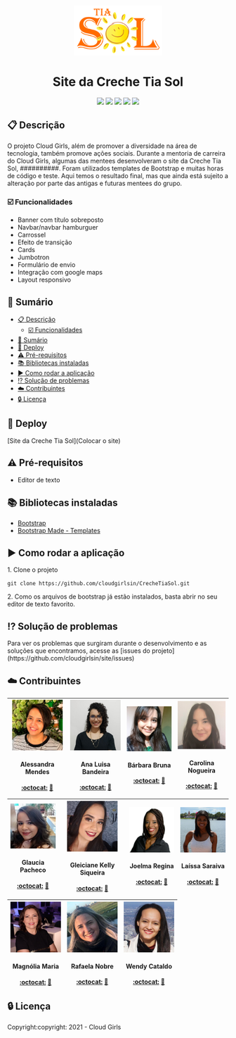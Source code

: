 <p align=center><img src="https://github.com/cloudgirlsin/CrecheTiaSol/blob/desenvolvedoras/assets/img/logo_tiasol.png" width=200 ></p>
<h1 align=center>Site da Creche Tia Sol</h1>

<p align=center><img src= "https://img.shields.io/static/v1?label=Status&message=Em desencolvimento&color=green&style=flat"> 
 <img src= "https://img.shields.io/static/v1?label=Linguagem&message=HTML%205&color=red&style=flat"> 
 <img src= "https://img.shields.io/static/v1?label=Linguagem&message=CSS%203&color=blue&style=flat"> 
 <img src= "https://img.shields.io/static/v1?label=Linguagem&message=JavaScript&color=yellow&style=flat&"> 
 <img src= "https://img.shields.io/static/v1?label=Biblioteca&message=Bootstrap&color=9cf&style=flat"></p>


## :clipboard: Descrição
<p>O projeto Cloud Girls, além de promover a diversidade na área de tecnologia, também promove ações sociais. Durante a mentoria de carreira do Cloud Girls, algumas das mentees desenvolveram o site da Creche Tia Sol, ##########. Foram utilizados templates de Bootstrap e muitas horas de código e teste. Aqui temos o resultado final, mas que ainda está sujeito a alteração por parte das antigas e futuras mentees do grupo.</p> 

### :ballot_box_with_check: Funcionalidades
- Banner com título sobreposto
- Navbar/navbar hamburguer
- Carrossel
- Efeito de transição
- Cards
- Jumbotron
- Formulário de envio
- Integração com google maps
- Layout responsivo

## :scroll: Sumário
- [:clipboard: Descrição](#clipboard-descrição)
  - [:ballot_box_with_check: Funcionalidades](#ballot_box_with_check-funcionalidades)
- [:scroll: Sumário](#scroll-sumário)
- [:rocket: Deploy](#rocket-deploy)
- [:warning: Pré-requisitos](#warning-pré-requisitos)
- [:books: Bibliotecas instaladas](#books-bibliotecas-instaladas)
- [:arrow_forward: Como rodar a aplicação](#arrow_forward-como-rodar-a-aplicação)
- [:interrobang: Solução de problemas](#interrobang-solução-de-problemas)
- [:cloud: Contribuintes](#cloud-contribuintes)
- [:lock: Licença](#lock-licença)

## :rocket: Deploy
[Site  da Creche Tia Sol](Colocar o site)

## :warning: Pré-requisitos
- Editor de texto

## :books: Bibliotecas instaladas
- [Bootstrap](https://getbootstrap.com/)
- [Bootstrap Made - Templates](https://bootstrapmade.com/)

## :arrow_forward: Como rodar a aplicação
<p>1. Clone o projeto </p>

```
git clone https://github.com/cloudgirlsin/CrecheTiaSol.git
```

<p>2. Como os arquivos de bootstrap já estão instalados, basta abrir no seu editor de texto favorito.</p>

## :interrobang: Solução de problemas
<p>Para ver os problemas que surgiram durante o desenvolvimento e as soluções que encontramos, acesse as [issues do projeto](https://github.com/cloudgirlsin/site/issues)</p>

## :cloud: Contribuintes

| <img src="https://github.com/cloudgirlsin/CrecheTiaSol/blob/main/assets/img/desenvolvedoras/alessandra.jpeg" width=115 ><h4>Alessandra Mendes </h4>[:octocat:](https://github.com/alessandraamendes) [:necktie:](https://www.linkedin.com/in/alessandraamendes/) | <img src="https://github.com/cloudgirlsin/CrecheTiaSol/blob/main/assets/img/desenvolvedoras/analu.jpeg" width=115 ><h4>Ana Luisa Bandeira </h4>[:octocat:](https://github.com/analuisabandeira) [:necktie:](https://www.linkedin.com/in/analubandeira/) | <img src="https://github.com/cloudgirlsin/CrecheTiaSol/blob/main/assets/img/desenvolvedoras/barbara.jpeg" width=115 ><h4>Bárbara Bruna</h4>[:octocat:](https://github.com/BarbaraBruna) [:necktie:](https://www.linkedin.com/in/barbaragelape/) | <img src="https://github.com/cloudgirlsin/CrecheTiaSol/blob/main/assets/img/desenvolvedoras/carolina.jpeg" width=115 ><h4>Carolina Nogueira</h4>[:octocat:](https://github.com/carolkomatuda) [:necktie:](https://www.linkedin.com/in/carolina-nogueira-komatuda-324ab9a0/) |
| :----------------------------------------------------------: | :----------------------------------------------------------: | :----------------------------------------------------------: | :----------------------------------------------------------: |

| <img src="https://github.com/cloudgirlsin/CrecheTiaSol/blob/main/assets/img/desenvolvedoras/glaucia.jpeg" width=115 ><h4>Glaucia Pacheco</h4>[:octocat:](https://github.com/glauciapacheco) [:necktie:](https://www.linkedin.com/in/glaucia-pacheco/) | <img src="https://github.com/cloudgirlsin/CrecheTiaSol/blob/main/assets/img/desenvolvedoras/gleiciane.jpeg" width=115 ><h4>Gleiciane Kelly Siqueira</h4>[:octocat:](https://github.com/GleicianeKelly) [:necktie:](https://www.linkedin.com/in/gleicianekelly/) | <img src="https://github.com/cloudgirlsin/CrecheTiaSol/blob/main/assets/img/desenvolvedoras/joelma.jpeg" width=115 ><h4>Joelma Regina</h4>[:octocat:](https://github.com/joelmaregina) [:necktie:](https://www.linkedin.com/in/joelmaregina/) | <img src="https://github.com/cloudgirlsin/CrecheTiaSol/blob/main/assets/img/desenvolvedoras/laissa.jpeg" width=115 ><h4>Laíssa Saraiva</h4>[:octocat:](https://github.com/LaissaSaraiva) [:necktie:](https://www.linkedin.com/in/laissasc/) |
| :----------------------------------------------------------: | :----------------------------------------------------------: | :----------------------------------------------------------: | :----------------------------------------------------------: |

| <img src="https://github.com/cloudgirlsin/CrecheTiaSol/blob/main/assets/img/desenvolvedoras/magnolia.jpeg" width=115 ><h4>Magnólia Maria</h4>[:octocat:](https://github.com/magnoliamedeiros) [:necktie:](https://www.linkedin.com/in/magnoliamedeiros/) | <img src="https://github.com/cloudgirlsin/CrecheTiaSol/blob/main/assets/img/desenvolvedoras/rafaela.jpeg" width=115 ><h4>Rafaela Nobre</h4>[:octocat:](https://github.com/rafaelanvg) [:necktie:](https://www.linkedin.com/in/rafanvg/) | <img src="https://github.com/cloudgirlsin/CrecheTiaSol/blob/main/assets/img/desenvolvedoras/wendy.jpeg" width=115 ><h4>Wendy Cataldo</h4>[:octocat:](https://github.com/wendycataldo) [:necktie:](https://www.linkedin.com/in/wendy-cataldo/) |
| :----------------------------------------------------------: | :----------------------------------------------------------: | :----------------------------------------------------------: |


## :lock: Licença
<p>Copyright:copyright: 2021 - Cloud Girls</p>